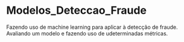 # Modelos_Deteccao_Fraude

Fazendo uso de machine learning para aplicar à detecção de fraude.
Avaliando um modelo e fazendo uso de udeterminadas métricas.
